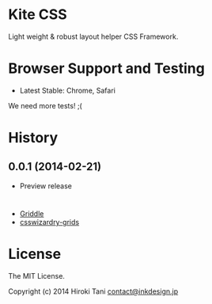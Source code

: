 # Kite CSS

Light weight & robust layout helper CSS Framework. 

# Browser Support and Testing

- Latest Stable: Chrome, Safari

We need more tests! ;(

# History

## 0.0.1 (2014-02-21)

- Preview release

# 

- [Griddle](https://github.com/necolas/griddle)
- [csswizardry-grids](https://github.com/csswizardry/csswizardry-grids)

# License

The MIT License.

Copyright (c) 2014 Hiroki Tani <contact@inkdesign.jp>